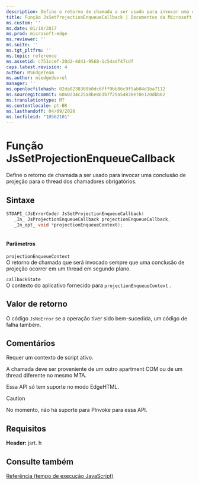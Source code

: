 ```yaml
---
description: Define o retorno de chamada a ser usado para invocar uma conclusão de projeção para o thread dos chamadores obrigatórios.
title: Função JsSetProjectionEnqueueCallback | Documentos da Microsoft
ms.custom: ''
ms.date: 01/18/2017
ms.prod: microsoft-edge
ms.reviewer: ''
ms.suite: ''
ms.tgt_pltfrm: ''
ms.topic: reference
ms.assetid: c751ccef-20d2-4d41-9568-1c54adf47cdf
caps.latest.revision: 4
author: MSEdgeTeam
ms.author: msedgedevrel
manager: ''
ms.openlocfilehash: 02da0238360b0dc6fff9bb86c9f5ab04d1ba7112
ms.sourcegitcommit: 6860234c25a8be863b7f29a54838e78e120dbb62
ms.translationtype: MT
ms.contentlocale: pt-BR
ms.lasthandoff: 04/09/2020
ms.locfileid: "10562101"
---
```

# Função JsSetProjectionEnqueueCallback
Define o retorno de chamada a ser usado para invocar uma conclusão de projeção para o thread dos chamadores obrigatórios.  
  
## Sintaxe  
  
```cpp  
STDAPI_(JsErrorCode) JsSetProjectionEnqueueCallback(  
   _In_ JsProjectionEnqueueCallback projectionEnqueueCallback,  
   _In_opt_ void *projectionEnqueueContext);  
  
```  
  
#### Parâmetros  
 `projectionEnqueueContext`  
 O retorno de chamada que será invocado sempre que uma conclusão de projeção ocorrer em um thread em segundo plano.  
  
 `callbackState`  
 O contexto do aplicativo fornecido para `projectionEnqueueContext` .  
  
## Valor de retorno  
 O código `JsNoError` se a operação tiver sido bem-sucedida, um código de falha também.  
  
## Comentários  
 Requer um contexto de script ativo.  
  
 A chamada deve ser proveniente de um outro apartment COM ou de um thread diferente no mesmo MTA.  
  
 Essa API só tem suporte no modo EdgeHTML.  
  
> [!CAUTION]
>  No momento, não há suporte para PInvoke para essa API.  
  
## Requisitos  
 **Header:** jsrt. h  
  
## Consulte também  
 [Referência (tempo de execução JavaScript)](../chakra-hosting/reference-javascript-runtime.md)